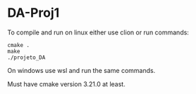 # DA-Proj1

To compile and run on linux either use clion or run commands:

```
cmake .
make
./projeto_DA
```

On windows use wsl and run the same commands.

Must have cmake version 3.21.0 at least.